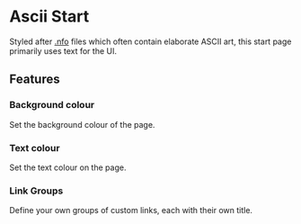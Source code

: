 # Ascii Start

Styled after [.nfo](https://en.wikipedia.org/wiki/.nfo) files which often contain elaborate ASCII art, this start page primarily uses text for the UI.

## Features

### Background colour

Set the background colour of the page.

### Text colour

Set the text colour on the page.

### Link Groups

Define your own groups of custom links, each with their own title.
